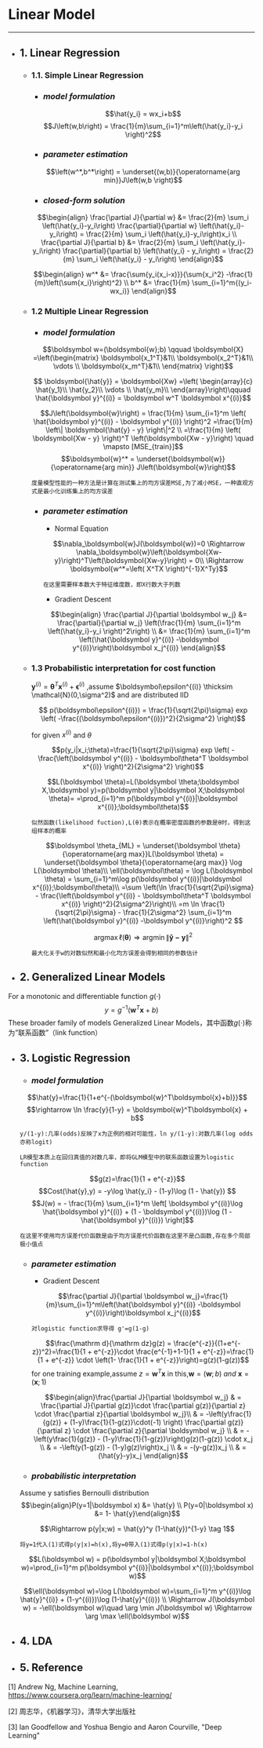 # Linear Model

----

+ ## 1. Linear Regression

    - ### 1.1. Simple Linear Regression

        + ### *model formulation*        
        
        $$\hat{y_i} = wx_i+b$$
        $$J\left(w,b\right) = \frac{1}{m}\sum_{i=1}^m\left(\hat{y_i}-y_i \right)^2$$

        + ### *parameter estimation*
        
        $$\left(w^*,b^*\right) = \underset{(w,b)}{\operatorname{arg min}}J\left(w,b \right)$$

        + ### *closed-form solution*

        $$\begin{align}
        \frac{\partial J}{\partial w}
        &= \frac{2}{m} \sum_i \left(\hat{y_i}-y_i\right)
            \frac{\partial}{\partial w} \left(\hat{y_i}-y_i\right)
        = \frac{2}{m} \sum_i \left(\hat{y_i}-y_i\right)x_i \\
        \frac{\partial J}{\partial b}
        &= \frac{2}{m} \sum_i \left(\hat{y_i}-y_i\right)
            \frac{\partial}{\partial b} \left(\hat{y_i} - y_i\right)
        = \frac{2}{m} \sum_i \left(\hat{y_i} - y_i\right)
        \end{align}$$
        
        $$\begin{align}
        w^* &= \frac{\sum{y_i(x_i-x)}}{\sum{x_i^2} -\frac{1}{m}\left(\sum{x_i}\right)^2} \\
        b^* &= \frac{1}{m} \sum_{i=1}^m{(y_i-wx_i)}
        \end{align}$$

    - ### 1.2 Multiple Linear Regression
        
        + ### *model formulation*
        
        $$\boldsymbol w=(\boldsymbol{w};b) \qquad
        \boldsymbol{X}
        =\left(\begin{matrix}
        \boldsymbol{x_1^T}&1\\
        \boldsymbol{x_2^T}&1\\
        \vdots \\
        \boldsymbol{x_m^T}&1\\
        \end{matrix} \right)$$

        $$ \boldsymbol{\hat{y}} = \boldsymbol{Xw}
        =\left(
        \begin{array}{c}
        \hat{y_1}\\
        \hat{y_2}\\
        \vdots \\
        \hat{y_m}\\
        \end{array}\right)\qquad
        \hat{\boldsymbol y}^{(i)} = \boldsymbol w^T \boldsymbol x^{(i)}$$

        $$J\left(\boldsymbol{w}\right)  = \frac{1}{m} \sum_{i=1}^m
        \left( \hat{\boldsymbol y}^{(i)} - \boldsymbol y^{(i)} \right)^2
        =\frac{1}{m} \left\| \boldsymbol{\hat{y} - y} \right\|^2 \\
        =\frac{1}{m} \left( \boldsymbol{Xw - y} \right)^T \left(\boldsymbol{Xw - y}\right)
        \quad \mapsto [MSE_{train}]$$
        $$\boldsymbol{w}^* = \underset{\boldsymbol{w}}{\operatorname{arg min}}
        J\left(\boldsymbol{w}\right)$$
        
        ```
        度量模型性能的一种方法是计算在测试集上的均方误差MSE,为了减小MSE，一种直观方式是最小化训练集上的均方误差
        ```
        + ### *parameter estimation*
            
            * Normal Equation

            $$\nabla_\boldsymbol{w}J(\boldsymbol{w})=0 \Rightarrow
            \nabla_\boldsymbol{w}\left(\boldsymbol{Xw-y}\right)^T\left(\boldsymbol{Xw-y}\right) = 0\\
            \Rightarrow \boldsymbol{w^*=\left( X^TX \right)^{-1}X^Ty}$$

            ```
            在这里需要样本数大于特征维度数，即X行数大于列数
            ```
            
            * Gradient Descent

            $$\begin{align}
            \frac{\partial J}{\partial \boldsymbol w_j}
            &= \frac{\partial}{\partial w_j} \left(\frac{1}{m} \sum_{i=1}^m \left(\hat{y_i}-y_i \right)^2\right) \\
            &= \frac{1}{m} \sum_{i=1}^m \left(\hat{\boldsymbol y}^{(i)} -\boldsymbol y^{(i)}\right)\boldsymbol x_j^{(i)}
            \end{align}$$

    - ### 1.3 Probabilistic interpretation for cost function

        $\boldsymbol y^{(i)} = \boldsymbol\theta^T \boldsymbol x^{(i)} + \boldsymbol\epsilon^{(i)}$ ,assume $\boldsymbol\epsilon^{(i)} \thicksim  \mathcal{N}(0,\sigma^2)$ and are distributed IID

        $$ p(\boldsymbol\epsilon^{(i)}) = \frac{1}{\sqrt{2\pi}\sigma} exp \left( -\frac{(\boldsymbol\epsilon^{(i)})^2}{2\sigma^2} \right)$$

        for given $x^{(i)}$ and $\theta$

        $$p(y_i|x_i;\theta)=\frac{1}{\sqrt{2\pi}\sigma}
        exp \left( -\frac{\left(\boldsymbol y^{(i)} - \boldsymbol\theta^T \boldsymbol x^{(i)} \right)^2}{2\sigma^2} \right)$$

        $$L(\boldsymbol \theta)=L(\boldsymbol \theta;\boldsymbol X,\boldsymbol y)=p(\boldsymbol y|\boldsymbol X;\boldsymbol \theta)=
        =\prod_{i=1}^m p(\boldsymbol y^{(i)}|\boldsymbol x^{(i)};\boldsymbol\theta)$$

        ```
        似然函数(likelihood fuction),L(θ)表示在概率密度函数的参数是θ时，得到这组样本的概率
        ```
        $$\boldsymbol \theta_{ML} = \underset{\boldsymbol \theta}{\operatorname{arg max}}L(\boldsymbol \theta) = \underset{\boldsymbol \theta}{\operatorname{arg max}} \log L(\boldsymbol \theta)\\
        \ell(\boldsymbol\theta) = \log L(\boldsymbol \theta) = \sum_{i=1}^m\log p(\boldsymbol y^{(i)}|\boldsymbol x^{(i)};\boldsymbol\theta)\\ =\sum \left(\ln \frac{1}{\sqrt{2\pi}\sigma} - \frac{\left(\boldsymbol y^{(i)} - \boldsymbol\theta^T \boldsymbol x^{(i)} \right)^2}{2\sigma^2}\right)\\
        =m \ln \frac{1}{\sqrt{2\pi}\sigma} - \frac{1}{2\sigma^2} \sum_{i=1}^m \left(\hat{\boldsymbol y}^{(i)} -\boldsymbol y^{(i)}\right)^2
        $$

        $$\operatorname{arg max}\ell(\boldsymbol \theta) \Rightarrow \operatorname{arg min}\left\| \boldsymbol{\hat{y} - y} \right\|^2$$

        ```
        最大化关于w的对数似然和最小化均方误差会得到相同的参数估计
        ```

+ ## 2. Generalized Linear Models
For a monotonic and differentiable function $g(\cdot)$
$$y=g^{-1}(\boldsymbol w^T \boldsymbol x+b)$$
These broader family of models Generalized Linear Models，其中函数$g(\cdot)$称为”联系函数”（link function）

+ ## 3. Logistic Regression

    - ### *model formulation*

    $$\hat{y}=\frac{1}{1+e^{-(\boldsymbol{w}^T\boldsymbol{x}+b)}}$$
    $$\rightarrow \ln \frac{y}{1-y} = \boldsymbol{w}^T\boldsymbol{x} + b$$

    ```
    y/(1-y):几率(odds)反映了x为正例的相对可能性，ln y/(1-y):对数几率(log odds亦称logit)
    ```
    ```
    LR模型本质上在回归真值的对数几率，即将GLM模型中的联系函数设置为logistic function
    ```

    $$g(z)=\frac{1}{1 + e^{-z}}$$
    $$Cost(\hat{y},y) = -y\log \hat{y_i} - (1-y)\log (1 - \hat{y}) $$
    $$J(w) = - \frac{1}{m} \sum_{i=1}^m \left[ \boldsymbol y^{(i)}\log \hat{\boldsymbol y}^{(i)} + (1 - \boldsymbol y^{(i)})\log (1 - \hat{\boldsymbol y}^{(i)}) \right]$$
    
    ```
    在这里不使用均方误差代价函数是由于均方误差代价函数在这里不是凸函数,存在多个局部极小值点
    ```

    - ### *parameter estimation*
        
        * Gradient Descent

        $$\frac{\partial J}{\partial \boldsymbol w_j}=\frac{1}{m}\sum_{i=1}^m\left(\hat{\boldsymbol y}^{(i)} -\boldsymbol y^{(i)}\right)\boldsymbol x_j^{(i)}$$
        ```
        对logistic function求导得 g'=g(1-g)
        ```
        $$\frac{\mathrm d}{\mathrm dz}g(z) = \frac{e^{-z}}{(1+e^{-z})^2}=\frac{1}{1 + e^{-z}}\cdot \frac{e^{-1}+1-1}{1 + e^{-z}}=\frac{1}{1 + e^{-z}} \cdot \left(1- \frac{1}{1 + e^{-z}}\right)=g(z)(1-g(z))$$
        for one training example,assume $z=\boldsymbol{w}^T\boldsymbol{x}$ in this,$\boldsymbol w=(\boldsymbol w;b)\ and\ \boldsymbol x=(\boldsymbol x;1)$

        $$\begin{align}\frac{\partial J}{\partial \boldsymbol w_j}
        & = \frac{\partial J}{\partial g(z)}\cdot \frac{\partial g(z)}{\partial z} \cdot  \frac{\partial z}{\partial \boldsymbol w_j}\\
        & = -\left(y\frac{1}{g(z)} + (1-y)\frac{1}{1-g(z)}\cdot(-1) \right) \frac{\partial      g(z)}{\partial z} \cdot \frac{\partial z}{\partial \boldsymbol w_j} \\
        & = -\left(y\frac{1}{g(z)} - (1-y)\frac{1}{1-g(z)}\right)g(z)(1-g(z)) \cdot x_j \\
        & = -\left(y(1-g(z)) - (1-y)g(z)\right)x_j \\
        & = -(y-g(z))x_j \\
        & = (\hat{y}-y)x_j \end{align}$$

    - ### *probabilistic interpretation*
    Assume y satisfies Bernoulli distribution
    $$\begin{align}P(y=1|\boldsymbol x) &= \hat{y} \\
    P(y=0|\boldsymbol x) &= 1- \hat{y}\end{align}$$

    $$\Rightarrow p(y|x;w) = \hat{y}^y (1-\hat{y})^{1-y} \tag 1$$

    ```
    将y=1代入(1)式得p(y|x)=h(x),将y=0带入(1)式得p(y|x)=1-h(x)
    ```

    $$L(\boldsymbol w) = p(\boldsymbol y|\boldsymbol X;\boldsymbol w)=\prod_{i=1}^m p(\boldsymbol y^{(i)}|\boldsymbol x^{(i)};\boldsymbol w)$$

    $$\ell(\boldsymbol w)=\log L(\boldsymbol w)=\sum_{i=1}^m y^{(i)}\log \hat{y}^{(i)} + (1-y^{(i)})\log (1-\hat{y}^{(i)}) \\ \Rightarrow J(\boldsymbol w) = -\ell(\boldsymbol w)\quad \arg \min J(\boldsymbol w) \Rightarrow \arg \max \ell(\boldsymbol w)$$

+ ## 4. LDA

+ ## 5. Reference

[1] Andrew Ng, Machine Learning, https://www.coursera.org/learn/machine-learning/

[2] 周志华，《机器学习》，清华大学出版社

[3] Ian Goodfellow and Yoshua Bengio and Aaron Courville, "Deep Learning"
